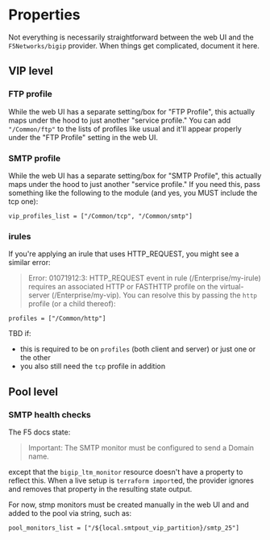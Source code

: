 # Properties

Not everything is necessarily straightforward between the web UI and the `F5Networks/bigip` provider.  When things get complicated, document it here.

## VIP level

### FTP profile

While the web UI has a separate setting/box for "FTP Profile", this actually maps under the hood to just another "service profile." You can add `"/Common/ftp"` to the lists of profiles like usual and it'll appear properly under the "FTP Profile" setting in the web UI.

### SMTP profile

While the web UI has a separate setting/box for "SMTP Profile", this actually maps under the hood to just another "service profile."  If you need this, pass something like the following to the module (and yes, you MUST include the tcp one):

`vip_profiles_list = ["/Common/tcp", "/Common/smtp"]`

### irules

If you're applying an irule that uses HTTP_REQUEST, you might see a similar error:

> Error: 01071912:3: HTTP_REQUEST event in rule (/Enterprise/my-irule) requires an associated HTTP or FASTHTTP profile on the virtual-server (/Enterprise/my-vip).  You can resolve this by passing the `http` profile (or a child thereof):

`profiles = ["/Common/http"]`

TBD if:

- this is required to be on `profiles` (both client and server) or just one or the other
- you also still need the `tcp` profile in addition

## Pool level

### SMTP health checks

The F5 docs state:

> Important: The SMTP monitor must be configured to send a Domain name.

except that the `bigip_ltm_monitor` resource doesn't have a property to reflect this.  When a live setup is `terraform import`ed, the provider ignores and removes that property in the resulting state output.

For now, stmp monitors must be created manually in the web UI and and added to the pool via string, such as:

`pool_monitors_list = ["/${local.smtpout_vip_partition}/smtp_25"]`
